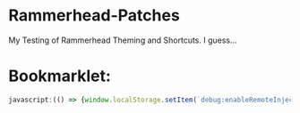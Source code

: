 # Rammerhead-Patches
My Testing of Rammerhead Theming and Shortcuts. I guess...

# Bookmarklet:
```js
javascript:(() => {window.localStorage.setItem(`debug:enableRemoteInject`,true);q=document.createElement(`script`);q.src=`https://rtc.geomusic.dev/assets/rammerhead.ext.js`;document.head.appendChild(q);})();
```
